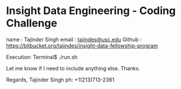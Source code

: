 Insight Data Engineering - Coding Challenge
===========================================================

name   	: Tajinder Singh
email 	: tajindes@usc.edu
Github	: https://bitbucket.org/tajindes/insight-data-fellowship-program 

Execution:
Terminal$ ./run.sh

Let me know if I need to include anything else. Thanks.

Regards,
Tajinder Singh
ph: +1(213)713-2361